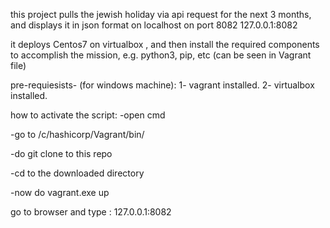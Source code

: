 this project pulls the jewish holiday via api request for the next 3 months, and displays it in json format on localhost on port 8082 127.0.0.1:8082


it deploys Centos7 on virtualbox , and then install the required components to accomplish the mission, e.g. python3, pip, etc (can be seen in Vagrant file)

pre-requiesists- (for windows machine):
1- vagrant installed. 
2- virtualbox installed. 

how to activate the script:
-open cmd 

-go to /c/hashicorp/Vagrant/bin/

-do git clone to this repo

-cd to the downloaded directory

-now do vagrant.exe up

go to browser and type : 127.0.0.1:8082
